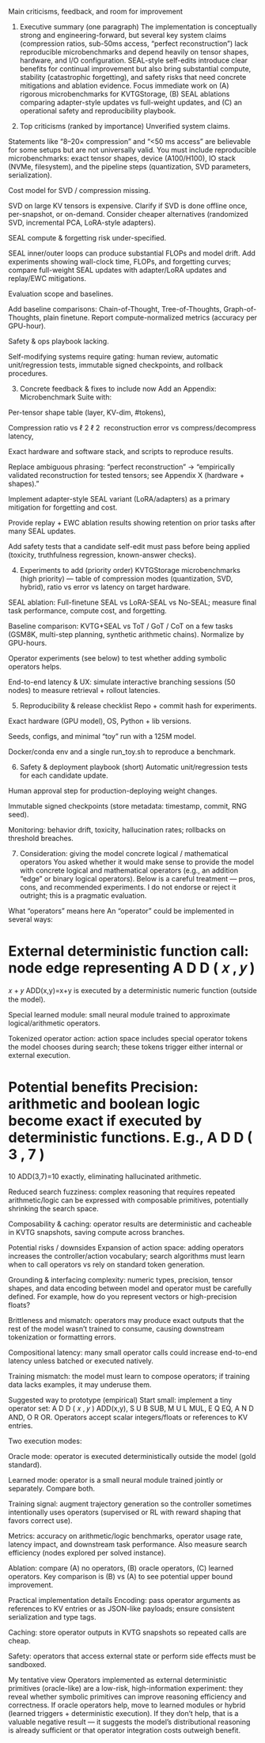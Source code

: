 Main criticisms, feedback, and room for improvement
1. Executive summary (one paragraph)
The implementation is conceptually strong and engineering-forward, but several key system claims (compression ratios, sub-50ms access, “perfect reconstruction”) lack reproducible microbenchmarks and depend heavily on tensor shapes, hardware, and I/O configuration. SEAL-style self-edits introduce clear benefits for continual improvement but also bring substantial compute, stability (catastrophic forgetting), and safety risks that need concrete mitigations and ablation evidence. Focus immediate work on (A) rigorous microbenchmarks for KVTGStorage, (B) SEAL ablations comparing adapter-style updates vs full-weight updates, and (C) an operational safety and reproducibility playbook.

2. Top criticisms (ranked by importance)
Unverified system claims.

Statements like “8–20× compression” and “<50 ms access” are believable for some setups but are not universally valid. You must include reproducible microbenchmarks: exact tensor shapes, device (A100/H100), IO stack (NVMe, filesystem), and the pipeline steps (quantization, SVD parameters, serialization).

Cost model for SVD / compression missing.

SVD on large KV tensors is expensive. Clarify if SVD is done offline once, per-snapshot, or on-demand. Consider cheaper alternatives (randomized SVD, incremental PCA, LoRA-style adapters).

SEAL compute & forgetting risk under-specified.

SEAL inner/outer loops can produce substantial FLOPs and model drift. Add experiments showing wall-clock time, FLOPs, and forgetting curves; compare full-weight SEAL updates with adapter/LoRA updates and replay/EWC mitigations.

Evaluation scope and baselines.

Add baseline comparisons: Chain-of-Thought, Tree-of-Thoughts, Graph-of-Thoughts, plain finetune. Report compute-normalized metrics (accuracy per GPU-hour).

Safety & ops playbook lacking.

Self-modifying systems require gating: human review, automatic unit/regression tests, immutable signed checkpoints, and rollback procedures.

3. Concrete feedback & fixes to include now
Add an Appendix: Microbenchmark Suite with:

Per-tensor shape table (layer, KV-dim, #tokens),

Compression ratio vs 
ℓ
2
ℓ 
2
​
  reconstruction error vs compress/decompress latency,

Exact hardware and software stack, and scripts to reproduce results.

Replace ambiguous phrasing: “perfect reconstruction” → “empirically validated reconstruction for tested tensors; see Appendix X (hardware + shapes).”

Implement adapter-style SEAL variant (LoRA/adapters) as a primary mitigation for forgetting and cost.

Provide replay + EWC ablation results showing retention on prior tasks after many SEAL updates.

Add safety tests that a candidate self-edit must pass before being applied (toxicity, truthfulness regression, known-answer checks).

4. Experiments to add (priority order)
KVTGStorage microbenchmarks (high priority) — table of compression modes (quantization, SVD, hybrid), ratio vs error vs latency on target hardware.

SEAL ablation: Full-finetune SEAL vs LoRA-SEAL vs No-SEAL; measure final task performance, compute cost, and forgetting.

Baseline comparison: KVTG+SEAL vs ToT / GoT / CoT on a few tasks (GSM8K, multi-step planning, synthetic arithmetic chains). Normalize by GPU-hours.

Operator experiments (see below) to test whether adding symbolic operators helps.

End-to-end latency & UX: simulate interactive branching sessions (50 nodes) to measure retrieval + rollout latencies.

5. Reproducibility & release checklist
Repo + commit hash for experiments.

Exact hardware (GPU model), OS, Python + lib versions.

Seeds, configs, and minimal “toy” run with a 125M model.

Docker/conda env and a single run_toy.sh to reproduce a benchmark.

6. Safety & deployment playbook (short)
Automatic unit/regression tests for each candidate update.

Human approval step for production-deploying weight changes.

Immutable signed checkpoints (store metadata: timestamp, commit, RNG seed).

Monitoring: behavior drift, toxicity, hallucination rates; rollbacks on threshold breaches.

7. Consideration: giving the model concrete logical / mathematical operators
You asked whether it would make sense to provide the model with concrete logical and mathematical operators (e.g., an addition “edge” or binary logical operators). Below is a careful treatment — pros, cons, and recommended experiments. I do not endorse or reject it outright; this is a pragmatic evaluation.

What “operators” means here
An “operator” could be implemented in several ways:

External deterministic function call: node edge representing 
A
D
D
(
𝑥
,
𝑦
)
=
𝑥
+
𝑦
ADD(x,y)=x+y is executed by a deterministic numeric function (outside the model).

Special learned module: small neural module trained to approximate logical/arithmetic operators.

Tokenized operator action: action space includes special operator tokens the model chooses during search; these tokens trigger either internal or external execution.

Potential benefits
Precision: arithmetic and boolean logic become exact if executed by deterministic functions. E.g., 
A
D
D
(
3
,
7
)
=
10
ADD(3,7)=10 exactly, eliminating hallucinated arithmetic.

Reduced search fuzziness: complex reasoning that requires repeated arithmetic/logic can be expressed with composable primitives, potentially shrinking the search space.

Composability & caching: operator results are deterministic and cacheable in KVTG snapshots, saving compute across branches.

Potential risks / downsides
Expansion of action space: adding operators increases the controller/action vocabulary; search algorithms must learn when to call operators vs rely on standard token generation.

Grounding & interfacing complexity: numeric types, precision, tensor shapes, and data encoding between model and operator must be carefully defined. For example, how do you represent vectors or high-precision floats?

Brittleness and mismatch: operators may produce exact outputs that the rest of the model wasn’t trained to consume, causing downstream tokenization or formatting errors.

Compositional latency: many small operator calls could increase end-to-end latency unless batched or executed natively.

Training mismatch: the model must learn to compose operators; if training data lacks examples, it may underuse them.

Suggested way to prototype (empirical)
Start small: implement a tiny operator set: 
A
D
D
(
𝑥
,
𝑦
)
ADD(x,y), 
S
U
B
SUB, 
M
U
L
MUL, 
E
Q
EQ, 
A
N
D
AND, 
O
R
OR. Operators accept scalar integers/floats or references to KV entries.

Two execution modes:

Oracle mode: operator is executed deterministically outside the model (gold standard).

Learned mode: operator is a small neural module trained jointly or separately.
Compare both.

Training signal: augment trajectory generation so the controller sometimes intentionally uses operators (supervised or RL with reward shaping that favors correct use).

Metrics: accuracy on arithmetic/logic benchmarks, operator usage rate, latency impact, and downstream task performance. Also measure search efficiency (nodes explored per solved instance).

Ablation: compare (A) no operators, (B) oracle operators, (C) learned operators. Key comparison is (B) vs (A) to see potential upper bound improvement.

Practical implementation details
Encoding: pass operator arguments as references to KV entries or as JSON-like payloads; ensure consistent serialization and type tags.

Caching: store operator outputs in KVTG snapshots so repeated calls are cheap.

Safety: operators that access external state or perform side effects must be sandboxed.

My tentative view
Operators implemented as external deterministic primitives (oracle-like) are a low-risk, high-information experiment: they reveal whether symbolic primitives can improve reasoning efficiency and correctness. If oracle operators help, move to learned modules or hybrid (learned triggers + deterministic execution). If they don’t help, that is a valuable negative result — it suggests the model’s distributional reasoning is already sufficient or that operator integration costs outweigh benefit.